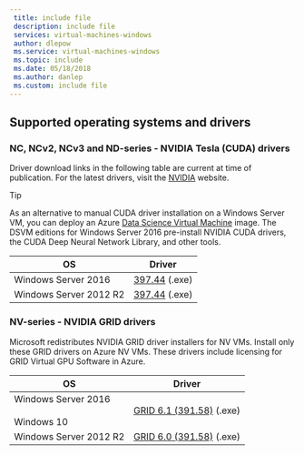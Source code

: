 ```yaml
---
 title: include file
 description: include file
 services: virtual-machines-windows
 author: dlepow
 ms.service: virtual-machines-windows
 ms.topic: include
 ms.date: 05/18/2018
 ms.author: danlep
 ms.custom: include file
---
```


## Supported operating systems and drivers

### NC, NCv2, NCv3 and ND-series - NVIDIA Tesla (CUDA) drivers

Driver download links in the following table are current at time of publication. For the latest drivers, visit the [NVIDIA](http://www.nvidia.com/) website.

> [!TIP]
> As an alternative to manual CUDA driver installation on a Windows Server VM, you can deploy an Azure [Data Science Virtual Machine](../articles/machine-learning/data-science-virtual-machine/overview.md) image. The DSVM editions for Windows Server 2016 pre-install NVIDIA CUDA drivers, the CUDA Deep Neural Network Library, and other tools.


| OS | Driver |
| -------- |------------- |
| Windows Server 2016 | [397.44](http://us.download.nvidia.com/Windows/Quadro_Certified/397.44/397.44-tesla-desktop-winserver2016-international.exe) (.exe) |
| Windows Server 2012 R2 | [397.44](http://us.download.nvidia.com/Windows/Quadro_Certified/397.44/397.44-tesla-desktop-winserver2008-2012r2-64bit-international.exe) (.exe) |

### NV-series - NVIDIA GRID drivers

Microsoft redistributes NVIDIA GRID driver installers for NV VMs. Install only these GRID drivers on Azure NV VMs. These drivers include licensing for GRID Virtual GPU Software in Azure.

| OS | Driver |
| -------- |------------- |
| Windows Server 2016<br/><br/>Windows 10 | [GRID 6.1 (391.58)](https://go.microsoft.com/fwlink/?linkid=836843) (.exe) |
| Windows Server 2012 R2 | [GRID 6.0 (391.58)](https://go.microsoft.com/fwlink/?linkid=836844) (.exe)  |